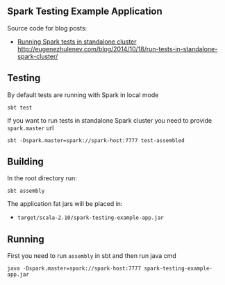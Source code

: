 ## Spark Testing Example Application

Source code for blog posts:

- [Running Spark tests in standalone cluster](http://eugenezhulenev.com/blog/2014/10/18/run-tests-in-standalone-spark-cluster/)
http://eugenezhulenev.com/blog/2014/10/18/run-tests-in-standalone-spark-cluster/

## Testing

By default tests are running with Spark in local mode

    sbt test

If you want to run tests in standalone Spark cluster you need to provide `spark.master` url

    sbt -Dspark.master=spark://spark-host:7777 test-assembled

## Building

In the root directory run:

    sbt assembly

The application fat jars will be placed in:
  - `target/scala-2.10/spark-testing-example-app.jar`


## Running

First you need to run `assembly` in sbt and then run java cmd

    java -Dspark.master=spark://spark-host:7777 spark-testing-example-app.jar
